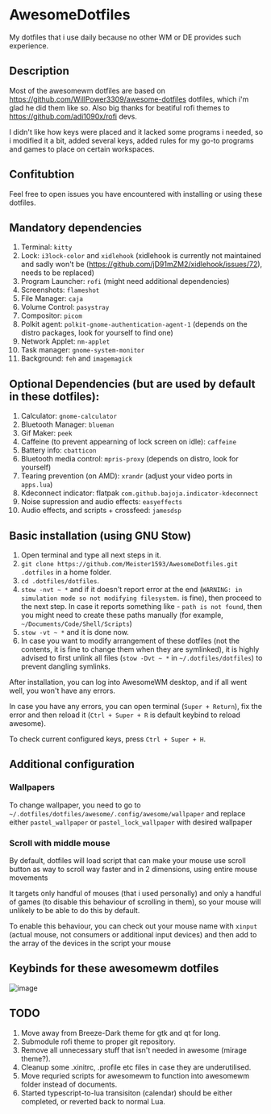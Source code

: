 # AwesomeDotfiles
My dotfiles that i use daily because no other WM or DE provides such experience.

## Description
Most of the awesomewm dotfiles are based on https://github.com/WillPower3309/awesome-dotfiles dotfiles, which i'm glad he did them like so. Also big thanks for beatiful rofi themes to https://github.com/adi1090x/rofi devs.

I didn't like how keys were placed and it lacked some programs i needed, so i modified it a bit, added several keys, added rules for my go-to programs and games to place on certain workspaces.

## Confitubtion
Feel free to open issues you have  encountered with installing or using these dotfiles.

## Mandatory dependencies
1. Terminal: `kitty`
2. Lock: `i3lock-color` and `xidlehook` (xidlehook is currently not maintained and sadly won't be (https://github.com/jD91mZM2/xidlehook/issues/72), needs to be replaced)
3. Program Launcher: `rofi` (might need additional dependencies)
4. Screenshots: `flameshot`
5. File Manager: `caja`
6. Volume Control: `pasystray`
7. Compositor: `picom`
8. Polkit agent: `polkit-gnome-authentication-agent-1` (depends on the distro packages, look for yourself to find one)
9. Network Applet: `nm-applet`
10. Task manager: `gnome-system-monitor`
11. Background: `feh` and `imagemagick`

## Optional Dependencies (but are used by default in these dotfiles):
1. Calculator: `gnome-calculator`
2. Bluetooth Manager: `blueman`
3. Gif Maker: `peek`
4. Caffeine (to prevent appearning of lock screen on idle): `caffeine`
5. Battery info: `cbatticon`
6. Bluetooth media control: `mpris-proxy` (depends on distro, look for yourself)
7. Tearing prevention (on AMD): `xrandr` (adjust your video ports in `apps.lua`)
8. Kdeconnect indicator: flatpak `com.github.bajoja.indicator-kdeconnect`
9. Noise supression and audio effects: `easyeffects`
10. Audio effects, and scripts + crossfeed: `jamesdsp`

## Basic installation (using GNU Stow)
1. Open terminal and type all next steps in it.
2. `git clone https://github.com/Meister1593/AwesomeDotfiles.git .dotfiles` in a home folder.
3. `cd .dotfiles/dotfiles`.
4. `stow -nvt ~ *` and if it doesn't report error at the end (`WARNING: in simulation mode so not modifying filesystem.` is fine), then proceed to the next step. In case it reports something like - `path is not found`, then you might need to create these paths manually (for example, `~/Documents/Code/Shell/Scripts`)
5. `stow -vt ~ *` and it is done now.
6. In case you want to modify arrangement of these dotfiles (not the contents, it is fine to change them when they are symlinked), it is highly advised to first unlink all files (`stow -Dvt ~ *` in `~/.dotfiles/dotfiles`) to prevent dangling symlinks.

After installation, you can log into AwesomeWM desktop, and if all went well, you won't have any errors. 

In case you have any errors, you can open terminal (`Super + Return`), fix the error and then reload it (`Ctrl + Super + R` is default keybind to reload awesome).

To check current configured keys, press `Ctrl + Super + H`.

## Additional configuration
### Wallpapers
To change wallpaper, you need to go to `~/.dotfiles/dotfiles/awesome/.config/awesome/wallpaper` and replace either `pastel_wallpaper` or `pastel_lock_wallpaper` with desired wallpaper
### Scroll with middle mouse
By default, dotfiles will load script that can make your mouse use scroll button as way to scroll way faster and in 2 dimensions, using entire mouse movements

It targets only handful of mouses (that i used personally) and only a handful of games (to disable this behaviour of scrolling in them), so your mouse will unlikely to be able to do this by default.

To enable this behaviour, you can check out your mouse name with `xinput` (actual mouse, not consumers or additional input devices) and then add to the array of the devices in the script your mouse

## Keybinds for these awesomewm dotfiles 
![image](https://user-images.githubusercontent.com/7141787/154796761-5a0e1af8-aaad-4908-9904-112d0b9034a3.png)

## TODO
  1. Move away from Breeze-Dark theme for gtk and qt for long.
  2. Submodule rofi theme to proper git repository.
  3. Remove all unnecessary stuff that isn't needed in awesome (mirage theme?).
  4. Cleanup some .xinitrc, .profile etc files in case they are underutilised.
  5. Move requried scripts for awesomewm to function into awesomewm folder instead of documents.
  6. Started typescript-to-lua transisiton (calendar) should be either completed, or reverted back to normal Lua.
